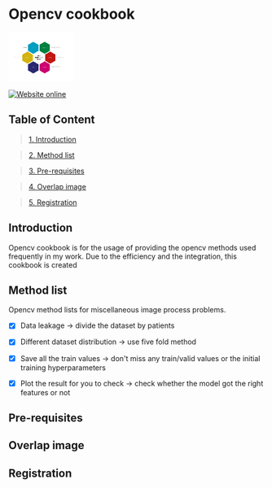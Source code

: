 # Opencv cookbook


[![Logo](https://github.com/smalldan1022/Unet/blob/master/pics/Dan_Logo_3.png)](https://github.com/smalldan1022)

[![Website online](https://img.shields.io/website/http/huggingface.co/transformers/index.html.svg?down_color=red&down_message=offline&up_message=online)](https://github.com/smalldan1022)


## Table of Content
>[1. Introduction](#introduction)

>[2. Method list](#Method-list)

>[3. Pre-requisites](#Pre-requisites)

>[4. Overlap image](#Overlap-image)

>[5. Registration](#Registration)


## Introduction

Opencv cookbook is for the usage of providing the opencv methods used frequently in my work. Due to the efficiency and the integration, this cookbook is created



## Method list

Opencv method lists for miscellaneous image process problems.

- [x] Data leakage -> divide the dataset by patients
- [x] Different dataset distribution -> use five fold method
- [x] Save all the train values -> don't miss any train/valid values or the initial training hyperparameters
- [x] Plot the result for you to check -> check whether the model got the right features or not  


## Pre-requisites

## Overlap image

## Registration

